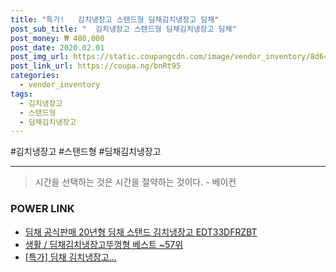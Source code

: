 ```yaml
--- 
title: "특가!   김치냉장고 스탠드형 딤채김치냉장고 딤채" 
post_sub_title: "  김치냉장고 스탠드형 딤채김치냉장고 딤채" 
post_money: ₩ 480,000 
post_date: 2020.02.01 
post_img_url: https://static.coupangcdn.com/image/vendor_inventory/8d64/c3bec1295dbdd91d361a0fd32bbb2af4ae5269bb19c570f8d270ebca087d.jpg 
post_link_url: https://coupa.ng/bnRt95 
categories: 
  - vendor_inventory 
tags: 
  - 김치냉장고 
  - 스탠드형 
  - 딤채김치냉장고 
--- 
```

  #김치냉장고 #스탠드형 #딤채김치냉장고 
<hr> 

> 시간을 선택하는 것은 시간을 절약하는 것이다. - 베이컨 


### POWER LINK

* <a href="https://blog.naver.com/sakai111/221785620314" target="_blank">딤채 공식판매 20년형 딤채 스탠드 김치냉장고 EDT33DFRZBT</a>
* <a href="https://blog.naver.com/santokki14/221785381633" target="_blank">생활 / 딤채김치냉장고뚜껑형 베스트 ~57위</a>
* <a href="https://blog.naver.com/an0733/221793128258" target="_blank">[특가] 딤채 김치냉장고...</a>
